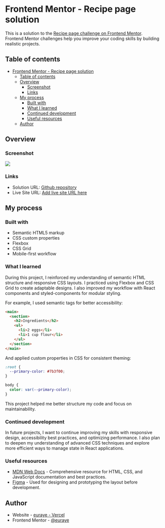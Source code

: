 # Frontend Mentor - Recipe page solution

This is a solution to the [Recipe page challenge on Frontend Mentor](https://www.frontendmentor.io/challenges/recipe-page-KiTsR8QQKm). Frontend Mentor challenges help you improve your coding skills by building realistic projects. 

## Table of contents

- [Frontend Mentor - Recipe page solution](#frontend-mentor---recipe-page-solution)
  - [Table of contents](#table-of-contents)
  - [Overview](#overview)
    - [Screenshot](#screenshot)
    - [Links](#links)
  - [My process](#my-process)
    - [Built with](#built-with)
    - [What I learned](#what-i-learned)
    - [Continued development](#continued-development)
    - [Useful resources](#useful-resources)
  - [Author](#author)

## Overview

### Screenshot

![](./screenshot.jpg)
### Links

- Solution URL: [Github repository](https://github.com/euraye/recipe-page-euraye-solution)
- Live Site URL: [Add live site URL here](https://your-live-site-url.com)

## My process

### Built with

- Semantic HTML5 markup
- CSS custom properties
- Flexbox
- CSS Grid
- Mobile-first workflow

### What I learned
During this project, I reinforced my understanding of semantic HTML structure and responsive CSS layouts. I practiced using Flexbox and CSS Grid to create adaptable designs. I also improved my workflow with React components and styled-components for modular styling.

For example, I used semantic tags for better accessibility:

```html
<main>
  <section>
    <h2>Ingredients</h2>
    <ul>
      <li>2 eggs</li>
      <li>1 cup flour</li>
    </ul>
  </section>
</main>
```

And applied custom properties in CSS for consistent theming:

```css
:root {
  --primary-color: #7b3f00;
}

body {
  color: var(--primary-color);
}
```

This project helped me better structure my code and focus on maintainability.
### Continued development

In future projects, I want to continue improving my skills with responsive design, accessibility best practices, and optimizing performance. I also plan to deepen my understanding of advanced CSS techniques and explore more efficient ways to manage state in React applications.

### Useful resources

- [MDN Web Docs](https://developer.mozilla.org/) - Comprehensive resource for HTML, CSS, and JavaScript documentation and best practices.
- [Figma](https://www.figma.com/) - Used for designing and prototyping the layout before development.

## Author

- Website - [euraye - Vercel](https://recipe-page-euraye-solution.vercel.app/)
- Frontend Mentor - [@euraye](https://www.frontendmentor.io/profile/euraye)


